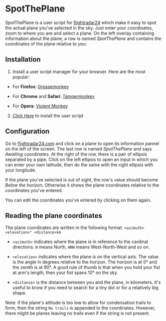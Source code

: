 SpotThePlane
============

SpotThePlane is a user script for [flightradar24](http://flightradar24.com/) which make it easy to spot the actual plane you've selected in the sky. Just enter your coordinates, zoom to where you are and select a plane. On the left overlay containing information about the plane, a row is named *SpotThePlane* and contains the coordinates of the plane relative to *you*:


## Installation

 1. Install a user script manager for your browser. Here are the most popular:
 
   * For **Firefox**: [Greasemonkey](https://addons.mozilla.org/en-US/firefox/addon/greasemonkey/)
 
   * For **Chrome** and **Safari**: [Tampermonkey](https://tampermonkey.net/)
 
   * For **Opera**: [Violent Monkey](https://openuserjs.org/about/Violentmonkey-for-Opera)

 2. [Click Here](https://github.com/foobuzz/SpotThePlane/blob/master/SpotThePlane.user.js) to install the user script


## Configuration

Go to [flightradar24.com](http://flightradar24.com/) and click on a plane to open its information pannel on the left of the screen. The last row is named *SpotThePlane* and says *Awaiting coordinates*. At the right of the row, there is a pair of ellipsis separated by a pipe. Click on the left ellipsis to open an input in which you can enter your own latitude, then do the same with the right ellipsis with your longitude.

If the plane you've selected is out of sight, the row's value should become *Below the horizon*. Otherwise it shows the plane coordinates relative to the coordinates you've entered.

You can edit the coordinates you've entered by clicking on them again.


## Reading the plane coordinates

The plane coordinates are written in the following format: `<azimuth> <elevation>° <distance>km`

 - `<azimuth>` indicates where the plane is in reference to the cardinal directions. `N` means North, `WNW` means West-North-West and so on.

 - `<elevation>` indicates where the plane is on the vertical axis. The value is the angle in degrees relative to the horizon. The horizon is at 0° and the zenith is at 90°. A good rule of thumb is that when you hold your fist at arm's length, then your fist spans 10° on the sky.

 - `<distance>` is the distance between you and the plane, in kilometers. It's useful to know if you need to search for a tiny dot or for a relatively big shape.

Note: if the plane's altitude is too low to allow for condensation trails to form, then the string `No trails` is appended to the coordinates. However, there might be planes leaving no trails even if the string is not present.